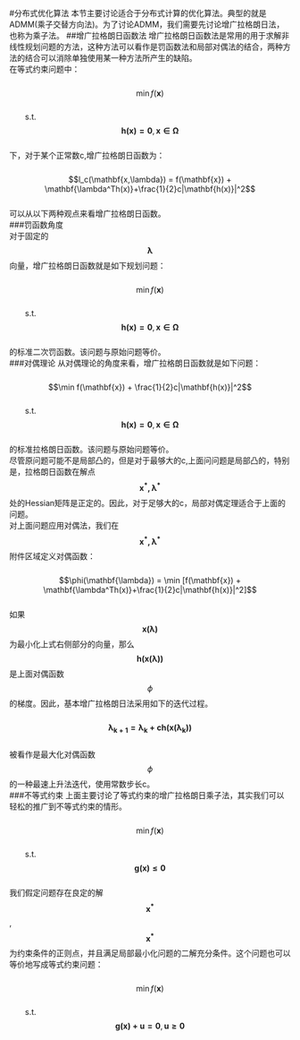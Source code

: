 #分布式优化算法
本节主要讨论适合于分布式计算的优化算法。典型的就是ADMM(乘子交替方向法)。为了讨论ADMM，我们需要先讨论增广拉格朗日法，也称为乘子法。
##增广拉格朗日函数法
增广拉格朗日函数法是常用的用于求解非线性规划问题的方法，这种方法可以看作是罚函数法和局部对偶法的结合，两种方法的结合可以消除单独使用某一种方法所产生的缺陷。  
在等式约束问题中：  
&emsp;&emsp;$$\min f(\mathbf{x})$$  
&emsp;&emsp;s.t.&emsp;$$\mathbf{h(x) = 0}, \mathbf{x \in \Omega}$$  
下，对于某个正常数c,增广拉格朗日函数为：  
&emsp;&emsp;$$l_c(\mathbf{x,\lambda}) = f(\mathbf{x}) + \mathbf{\lambda^Th(x)}+\frac{1}{2}c|\mathbf{h(x)}|^2$$  
可以从以下两种观点来看增广拉格朗日函数。  
###罚函数角度  
对于固定的$$\mathbf{\lambda}$$向量，增广拉格朗日函数就是如下规划问题：  
&emsp;&emsp;$$\min f(\mathbf{x})$$  
&emsp;&emsp;s.t.&emsp;$$\mathbf{h(x) = 0}, \mathbf{x \in \Omega}$$   
的标准二次罚函数。该问题与原始问题等价。   
###对偶理论
从对偶理论的角度来看，增广拉格朗日函数就是如下问题：  
&emsp;&emsp;$$\min f(\mathbf{x}) + \frac{1}{2}c|\mathbf{h(x)}|^2$$    
&emsp;&emsp;s.t.&emsp;$$\mathbf{h(x) = 0}, \mathbf{x \in \Omega}$$    
的标准拉格朗日函数。该问题与原始问题等价。  
尽管原问题可能不是局部凸的，但是对于最够大的c,上面问问题是局部凸的，特别是，拉格朗日函数在解点$$\mathbf{x^*,\lambda^*}$$处的Hessian矩阵是正定的。因此，对于足够大的c，局部对偶定理适合于上面的问题。  
对上面问题应用对偶法，我们在$$\mathbf{x^*,\lambda^*}$$附件区域定义对偶函数：  
&emsp;&emsp;$$\phi(\mathbf{\lambda}) = \min  [f(\mathbf{x}) + \mathbf{\lambda^Th(x)}+\frac{1}{2}c|\mathbf{h(x)}|^2]$$  
如果$$\mathbf{x(\lambda)}$$为最小化上式右侧部分的向量，那么$$\mathbf{h(x(\lambda))}$$是上面对偶函数$$\phi$$的梯度。因此，基本增广拉格朗日法采用如下的迭代过程。  
&emsp;&emsp;$$\mathbf{\lambda_{k+1} = \lambda_k+c h(x(\lambda_k))}$$  
被看作是最大化对偶函数$$\phi$$的一种最速上升法迭代，使用常数步长c。  
###不等式约束
上面主要讨论了等式约束的增广拉格朗日乘子法，其实我们可以轻松的推广到不等式约束的情形。  
&emsp;&emsp;$$\min f(\mathbf{x})$$  
&emsp;&emsp;s.t.&emsp;$$\mathbf{g(x) \le 0}$$  
我们假定问题存在良定的解$$\mathbf{x^*}$$,$$\mathbf{x^*}$$为约束条件的正则点，并且满足局部最小化问题的二解充分条件。这个问题也可以等价地写成等式约束问题：  
&emsp;&emsp;$$\min f(\mathbf{x})$$  
&emsp;&emsp;s.t.&emsp;$$\mathbf{g(x) + u = 0}, \mathbf{u \ge 0}$$  
